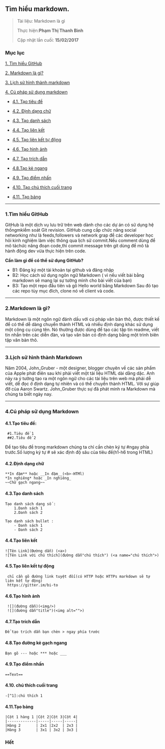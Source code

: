 
## Tìm hiểu markdown.

> Tài liệu: Markdown là gì
>
> Thực hiện:**Phạm Thị Thanh Bình**
>
> Cập nhật lần cuối: **15/02/2017**

### Mục lục 
[1. Tìm hiểu GitHub](#timhieugithub)

[2. Markdown là gì?](#markdownlagi)

[3. Lịch sử hình thành markdown](#lichsumarkdown)

[4. Cú pháp sử dụng markdown](#cuphapsudung)

- [4.1. Tạo tiêu đề](#taotieude)

- [4.2. Định dạng chữ ](#dinhdangchu)

- [4.3. Tạo danh sách](#taodanhsach)

- [4.4. Tạo liên kết](#taolienket)

- [4.5. Tạo liên kết tự động](#lienkettudong)

- [4.6. Tạo hình ảnh](#taohinhanh)

- [4.7. Tạo trích dẫn](#taotrichdan)

- [4.8.Tạo kẻ ngang](#taokengang)

- [4.9. Tạo điểm nhấn ](#taodiemnhan)

- [4.10. Tạo chú thích cuối trang](#taochuthich)

- [4.11. Tạo bảng  ](#taobang)

	
---

<a name="timhieugithub"></a>
### 1.Tìm hiểu GitHub
GitHub là một dịch vụ lưu trữ trên web dành cho các dự án có sử dụng hệ thốngmkiểm soát Git revision.
GitHub cung cấp chức năng social networking như là feeds,followers và network grap để các developer học
hỏi kinh nghiệm làm việc thông qua lịch sử commit.Nếu comment dùng để mô tảchức năng đoạn code,thì commit message
trên git dùng để mô tả hành động dev vừa thực hiện trên code.

**Cần làm gì để có thể sử dụng GitHub?**
- B1: Đăng ký một tài khoản tại github và đăng nhập
- B2: Học cách sử dụng ngôn ngữ Markdown
( vì nếu viết bài bằng markdown sẽ mang lại sự tường  mình cho bài viết của bạn)
- B3: Tạo một repo đầu tiên và gõ Hello world bằng Markdown
Sau đó tạo các repo tùy mục đích, clone nó về client và code.

---


<a name="markdownlagi"></a>
### 2.Markdown là gì?

Markdown là một ngôn ngữ đánh dấu với cú pháp văn bản thô, được thiết kế để có thể dễ dàng chuyển thành HTML và nhiều định 
dạng khác sử dụng một công cụ cùng tên. Nó thường được dùng để tạo các tập tin readme, viết tin nhắn trên các diễn đàn, và 
tạo văn bản có định dạng bằng một trình biên tập văn bản thô.


---


<a name="lichsumarkdown"></a>
### 3.Lịch sử hình thành Markdown 
Năm 2004, John_Gruber - một designer, blogger chuyên về các sản phẩm của Apple phát điên sau khi phải viết một tài liệu HTML dài dằng dặc. Anh nảy ra ý tưởng tạo ra một ngôn ngữ cho các tài liệu trên web mà phải dễ viết, dễ đọc ở định dạng tự nhiên và có thể chuyển thành HTML. Với sự giúp đỡ của Aaron Swartz. John_Gruber thực sự đã phát minh ra Markdown mà chúng ta biết ngày nay.


---


<a name="cuphapsudung"></a>
### 4.Cú pháp sử dụng Markdown

<a name="taotieude"></a>
#### 4.1.Tạo tiêu đề:

	 #1.Tiêu đề 1
	 ##2.Tiêu đề 2
	
Để tạo tiêu đề trong markdown chúng ta chỉ cần chèn ký tự #ngay phía trước.Số lượng ký tự # sẽ xác định độ sâu của tiêu đề(h1-h6 trong HTML)

<a name="dinhdangchu"></a>
#### 4.2.Định dạng chữ

	**In đậm** hoặc __In đậm__(<b>-HTMl)
	*In nghiêng* hoặc _In nghiêng_
	~~Chữ gạch ngang~~
	
<a name="taodanhsach"></a>
#### 4.3.Tạo danh sách

	Tạo danh sách dạng số :
		1.Danh sách 1 
		2.Danh sách 2
	
	Tạo dạnh sách bullet :
		- Danh sách 1 
		- Danh sách 2
<a name="taolienket"></a>		
#### 4.4.Tạo liên kết

	![Tên Link](Đường dẫn) (<a>)
	![Tên Link với chú thích](đường dẫn"chú thích") (<a name="chú thích">)

<a name="lienkettudong"></a>
#### 4.5.Tạo liên kết tự động

	 chỉ cần gõ đường link tuyệt đối(có HTTP hoặc HTTPs markdown sẽ tự liên kết tự động)
	 https://gitter.im/bi-to
	 
<a name="taohinhanh"></a> 
#### 4.6.Tạo hình ảnh

	 ![](đường dẫn)(<img/>)
	 ![](đường dẫn"title")(<img alt="">)
	 
<a name="taotrichdan"></a>
#### 4.7.Tạo trích dẫn

 	Để tạo trích dẫn bạn chèn > ngay phía trước
	
<a name="taokengang"></a>
#### 4.8.Tạo đường kẻ gạch ngang

	Bạn gõ --- hoặc *** hoặc ___

<a name="taodiemnhan"></a>
#### 4.9.Tạo điểm nhấn

	==Text==
	
#### 4.10. chú thích cuối trang

	-[^1]:chú thích 1

<a name="taobang"></a>
#### 4.11.Tạo bảng 

	|Cột 1 hàng 1 |Cột 2|Cột 3|Cột 4|
	|-------------|-----|-----|-----|
	|Hàng 2       | 2x1 |2x2  | 2x3 |
	|Hàng 3       | 3x1 | 3x2 | 3x3 |

### Hết
	
